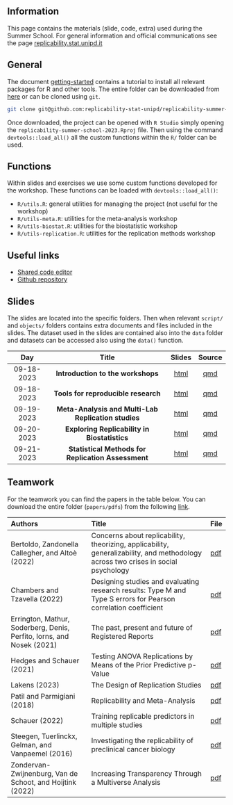 
## Information

This page contains the materials (slide, code, extra) used during the
Summer School. For general information and official communications see
the page
[replicability.stat.unipd.it](https://replicability.stat.unipd.it/)

## General

The document
[getting-started](extra/getting-started/getting-started.html) contains a
tutorial to install all relevant packages for R and other tools. The
entire folder can be downloaded from
[here](https://github.com/replicability-stat-unipd/replicability-summer-school-2023/archive/refs/heads/main.zip)
or can be cloned using `git`.

``` bash
git clone git@github.com:replicability-stat-unipd/replicability-summer-school-2023.git
```

Once downloaded, the project can be opened with `R Studio` simply
opening the `replicability-summer-school-2023.Rproj` file. Then using
the command `devtools::load_all()` all the custom functions within the
`R/` folder can be used.

## Functions

Within slides and exercises we use some custom functions developed for
the workshop. These functions can be loaded with `devtools::load_all()`:

- `R/utils.R`: general utilities for managing the project (not useful
  for the workshop)
- `R/utils-meta.R`: utilities for the meta-analysis workshop
- `R/utils-biostat.R`: utilities for the biostatistic workshop
- `R/utils-replication.R`: utilities for the replication methods
  workshop

## Useful links

- [Shared code
  editor](https://etherpad.wikimedia.org/p/replicability-summer-school-2023)
- [Github
  repository](https://github.com/replicability-stat-unipd/replicability-summer-school-2023)

## Slides

The slides are located into the specific folders. Then when relevant
`script/` and `objects/` folders contains extra documents and files
included in the slides. The dataset used in the slides are contained
also into the `data` folder and datasets can be accessed also using the
`data()` function.

|    Day     |                        Title                        |                              Slides                               |                              Source                              |
|:----------:|:---------------------------------------------------:|:-----------------------------------------------------------------:|:----------------------------------------------------------------:|
| 09-18-2023 |          **Introduction to the workshops**          |               [html](00-intro/slides/00-intro.html)               |               [qmd](00-intro/slides/00-intro.qmd)                |
| 09-18-2023 |         **Tools for reproducible research**         |   [html](01-replication-tools/slides/01-replication-tools.html)   |   [qmd](01-replication-tools/slides/01-replication-tools.qmd)    |
| 09-19-2023 | **Meta-Analysis and Multi-Lab Replication studies** |       [html](02-meta-analysis/slides/02-meta-analysis.html)       |       [qmd](02-meta-analysis/slides/02-meta-analysis.qmd)        |
| 09-20-2023 |    **Exploring Replicability in Biostatistics**     |       [html](03-biostatistics/slides/03-biostatistics.html)       |       [qmd](03-biostatistics/slides/03-biostatistics.qmd)        |
| 09-21-2023 | **Statistical Methods for Replication Assessment**  | [html](04-replication-methods/slides/04-replication-methods.html) | [qmd](04-replication-methods/slides/04-replication-methods.html) |

## Teamwork

For the teamwork you can find the papers in the table below. You can
download the entire folder (`papers/pdfs`) from the following
[link](https://minhaskamal.github.io/DownGit/#/home?url=https://github.com/replicability-stat-unipd/replicability-summer-school-2023/tree/master/papers).

| Authors                                                               | Title                                                                                                                             | File                                                                                                                                                                                                     |
|:----------------------------------------------------------------------|:----------------------------------------------------------------------------------------------------------------------------------|:---------------------------------------------------------------------------------------------------------------------------------------------------------------------------------------------------------|
| Bertoldo, Zandonella Callegher, and Altoè (2022)                      | Concerns about replicability, theorizing, applicability, generalizability, and methodology across two crises in social psychology | [pdf](papers/pdfs/Bertoldo%20et%20al.%202022%20-%20Designing%20studies%20and%20evaluating%20research%20results%20-%20Type%20M%20and%20Type%20S%20errors%20for%20Pearson%20correlation%20coefficient.pdf) |
| Chambers and Tzavella (2022)                                          | Designing studies and evaluating research results: Type M and Type S errors for Pearson correlation coefficient                   | [pdf](papers/pdfs/Chambers%20and%20Tzavella%202022%20-%20The%20past,%20present%20and%20future%20of%20Registered%20Reports.pdf)                                                                           |
| Errington, Mathur, Soderberg, Denis, Perfito, Iorns, and Nosek (2021) | The past, present and future of Registered Reports                                                                                | [pdf](papers/pdfs/Errington%20et%20al.%202021%20-%20Investigating%20the%20replicability%20of%20preclinical%20cancer%20biology.pdf)                                                                       |
| Hedges and Schauer (2021)                                             | Testing ANOVA Replications by Means of the Prior Predictive p-Value                                                               | [pdf](papers/pdfs/Hedges%20and%20Schauer%202021%20-%20The%20Design%20of%20Replication%20Studies.pdf)                                                                                                     |
| Lakens (2023)                                                         | The Design of Replication Studies                                                                                                 | [pdf](papers/pdfs/Lakens%202023%20-%20Concerns%20about%20replicability,%20theorizing,%20applicability,%20generalizability,%20and%20methodology%20across%20two%20crises%20in%20social%20psychology.pdf)   |
| Patil and Parmigiani (2018)                                           | Replicability and Meta-Analysis                                                                                                   | [pdf](papers/pdfs/Patil%20and%20Parmigiani%202018%20-%20Training%20replicable%20predictors%20in%20multiple%20studies.pdf)                                                                                |
| Schauer (2022)                                                        | Training replicable predictors in multiple studies                                                                                | [pdf](papers/pdfs/Schauer%202022%20-%20Replicability%20and%20Meta-Analysis.pdf)                                                                                                                          |
| Steegen, Tuerlinckx, Gelman, and Vanpaemel (2016)                     | Investigating the replicability of preclinical cancer biology                                                                     | [pdf](papers/pdfs/Steegen%20et%20al.%202016%20-%20Increasing%20Transparency%20Through%20a%20Multiverse%20Analysis.pdf)                                                                                   |
| Zondervan-Zwijnenburg, Van de Schoot, and Hoijtink (2022)             | Increasing Transparency Through a Multiverse Analysis                                                                             | [pdf](papers/pdfs/Zondervan-Zwijnenburg%20et%20al.%202022%20-%20Testing%20ANOVA%20Replications%20by%20Means%20of%20the%20Prior%20Predictive%20p-Value.pdf)                                               |

